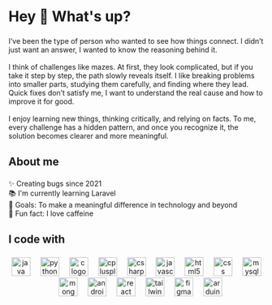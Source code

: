 <h1 align="left">Hey 👋 What's up?</h1>

###

<p align="left">I’ve been the type of person who wanted to see how things connect. I didn’t just want an answer, I wanted to know the reasoning behind it.<br><br>I think of challenges like mazes. At first, they look complicated, but if you take it step by step, the path slowly reveals itself. I like breaking problems into smaller parts, studying them carefully, and finding where they lead. Quick fixes don’t satisfy me, I want to understand the real cause and how to improve it for good.<br><br>I enjoy learning new things, thinking critically, and relying on facts. To me, every challenge has a hidden pattern, and once you recognize it, the solution becomes clearer and more meaningful.</p>

###

<h2 align="left">About me</h2>

###

<p align="left">✨ Creating bugs since 2021<br>📚 I'm currently learning Laravel<br>🎯 Goals: To make a meaningful difference in technology and beyond<br>🎲 Fun fact: I love caffeine</p>

###

<h2 align="left">I code with</h2>

###

<div align="center">
  <img src="https://skillicons.dev/icons?i=java" height="37" alt="java logo"  />
  <img width="12" />
  <img src="https://skillicons.dev/icons?i=py" height="37" alt="python logo"  />
  <img width="12" />
  <img src="https://skillicons.dev/icons?i=c" height="37" alt="c logo"  />
  <img width="12" />
  <img src="https://skillicons.dev/icons?i=cpp" height="37" alt="cplusplus logo"  />
  <img width="12" />
  <img src="https://skillicons.dev/icons?i=cs" height="37" alt="csharp logo"  />
  <img width="12" />
  <img src="https://skillicons.dev/icons?i=js" height="37" alt="javascript logo"  />
  <img width="12" />
  <img src="https://skillicons.dev/icons?i=html" height="37" alt="html5 logo"  />
  <img width="12" />
  <img src="https://skillicons.dev/icons?i=css" height="37" alt="css logo"  />
  <img width="12" />
  <img src="https://skillicons.dev/icons?i=mysql" height="37" alt="mysql logo"  />
  <img width="12" />
  <img src="https://skillicons.dev/icons?i=mongodb" height="37" alt="mongodb logo"  />
  <img width="12" />
  <img src="https://skillicons.dev/icons?i=androidstudio" height="37" alt="androidstudio logo"  />
  <img width="12" />
  <img src="https://skillicons.dev/icons?i=react" height="37" alt="react logo"  />
  <img width="12" />
  <img src="https://skillicons.dev/icons?i=tailwind" height="37" alt="tailwindcss logo"  />
  <img width="12" />
  <img src="https://skillicons.dev/icons?i=figma" height="37" alt="figma logo"  />
  <img width="12" />
  <img src="https://skillicons.dev/icons?i=arduino" height="37" alt="arduino logo"  />
</div>

###
